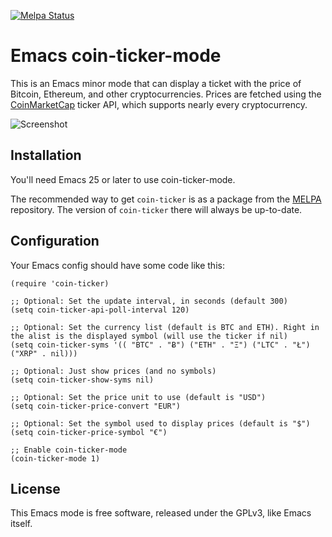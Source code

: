 [![Melpa Status](http://melpa.org/packages/coin-ticker-badge.svg)](http://melpa.org/#/coin-ticker)

# Emacs coin-ticker-mode

This is an Emacs minor mode that can display a ticket with the price of Bitcoin,
Ethereum, and other cryptocurrencies. Prices are fetched using
the [CoinMarketCap](https://coinmarketcap.com/) ticker API, which supports
nearly every cryptocurrency.

![Screenshot](https://github.com/eklitzke/coin-ticker-mode/blob/master/screenshot.png?raw=true)

## Installation

You'll need Emacs 25 or later to use coin-ticker-mode.

The recommended way to get `coin-ticker` is as a package from the [MELPA][melpa]
repository. The version of `coin-ticker` there will always be up-to-date.

## Configuration

Your Emacs config should have some code like this:

```elisp
(require 'coin-ticker)

;; Optional: Set the update interval, in seconds (default 300)
(setq coin-ticker-api-poll-interval 120)

;; Optional: Set the currency list (default is BTC and ETH). Right in the alist is the displayed symbol (will use the ticker if nil)
(setq coin-ticker-syms '(( "BTC" . "Ƀ") ("ETH" . "Ξ") ("LTC" . "Ł") ("XRP" . nil)))

;; Optional: Just show prices (and no symbols)
(setq coin-ticker-show-syms nil)

;; Optional: Set the price unit to use (default is "USD")
(setq coin-ticker-price-convert "EUR")

;; Optional: Set the symbol used to display prices (default is "$")
(setq coin-ticker-price-symbol "€")

;; Enable coin-ticker-mode
(coin-ticker-mode 1)
```

## License

This Emacs mode is free software, released under the GPLv3, like Emacs itself.

[melpa]: http://melpa.org

